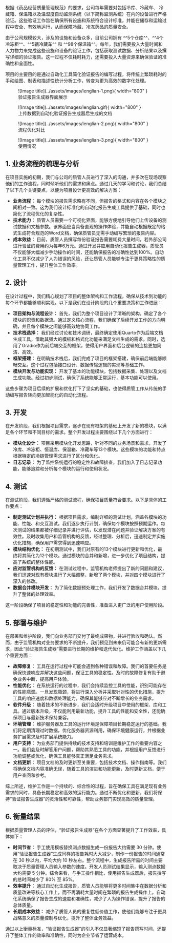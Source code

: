 根据《药品经营质量管理规范》的要求，公司每年需要对包括冷库、冷藏车、 冷藏箱、保温箱以及温湿度自动监测系统（以下简称监测系统）在内的设备进行严格验证。这些验证工作旨在确保所有设施和系统符合设计标准，并能在储存和运输过程中安全、有效地运行，从而保障冷藏、冷冻药品的质量安全。

由于公司规模较大，涉及的设施和设备众多，目前公司拥有 ^^5个仓库^^、^^4个冷冻柜^^、^^5辆冷藏车^^ 和 ^^98个保温箱^^。每年，我们需要投入大量时间和人力物力来完成这些设施和设备的验证工作，包括获取测试数据、分析结果以及撰写详细的验证报告。这一过程不仅耗时耗力，还需要投入大量资源来确保验证的准确性和全面性。

项目的主要目的是通过自动化工具简化验证报告的编写过程，将传统上繁琐耗时的手动绘图、制表和描述性统计分析工作，转变为更为高效的数字化处理。

<figure markdown="span">
  ![Image title](../assets/images/lenglian-1.png){ width="800" }
  <figcaption>验证报告生成器界面展示</figcaption>
</figure>

<figure markdown="span">
  ![Image title](../assets/images/lenglian.gif){ width="800" }
  <figcaption>上传数据到自动化验证报告生成器后生成的文档</figcaption>
</figure>

<figure markdown="span">
  ![Image title](../assets/images/lenglian-2.png){ width="800" }
  <figcaption>流程优化对比</figcaption>
</figure>

<figure markdown="span">
  ![Image title](../assets/images/lenglian-3.png){ width="800" }
  <figcaption>使用情况</figcaption>
</figure>

## 1. 业务流程的梳理与分析

在项目实施的初期，我们与公司的质管人员进行了深入的沟通，并多次在现场观察他们的工作流程，同时倾听他们的需求和痛点。通过几天的学习和讨论，我们总结了以下几个关键要点，以便为项目设计更高效的解决方案：

- **业务流程：** 每个模块的报告需求略有不同，但报告的格式和内容在各个模块之间相对一致。这为我们设计标准化的自动化报告生成工具提供了基础，同时也简化了流程优化的复杂性。
- **技术能力：** 质管人员需要一个可视化界面，能够方便地引导他们上传设备的测试数据和文档参数。该界面应当具备直观的操作体验，并能自动根据既定的格式生成符合规范的Word文档，确保质管员无需手动编写繁琐的报告内容。
- **成本效益：** 目前，质管人员撰写每份验证报告需要耗费大量时间，若外部公司进行验证的费用约为每年6万元。通过开发并应用自动化报告生成器，质管员不仅能够大幅减少手动操作的时间，还能确保报告的准确性达到100%。自动化工具不仅减少了人为错误的风险，还让质管人员能够专注于更具策略性的质量管理工作，提升整体工作效率。

## 2. 设计

在设计过程中，我们精心规划了项目的整体架构和工作流程，确保从技术到功能的每个环节都能够顺利实现。以下是我们在设计阶段的几个重要决策和工作进展：

- **项目架构与流程设计：** 首先，我们为整个项目设计了清晰的架构，确定了各个模块的职责和数据流。通过定义核心流程，我们确保了后续开发工作的方向明确，并且每个模块之间能够高效地协同工作。
- **技术栈选择：** 我们经过讨论和技术调研，最终确定使用Quarto作为后端文档生成工具，借助其强大的模板和格式化功能来满足文档生成的需求。同时，选用了Gradio作为前后端交互的框架，使得用户界面和后台逻辑的连接更加简洁、高效。
- **框架搭建：** 在明确技术栈后，我们完成了项目的框架搭建，确保前后端能够顺畅交互。这个过程包括接口设计、数据传输逻辑的实现等基础工作。
- **模块开发与功能实现：** 开发了基本的功能模块，包括数据采集、处理以及文档生成功能。经过初步测试，确保了系统能够正常运行，基本功能可以使用。

这些步骤为项目后续的扩展和优化打下了坚实的基础，也使得质管工作从传统的手动编写报告转向更加智能化的自动化流程。

## 3. 开发

在开发阶段，我们根据项目需求，逐步在现有框架的基础上开发了新的模块，以满足各个环节和不同目标的需求。整个开发过程主要围绕以下几个方面进行：

- **模块化设计：** 项目采用模块化开发思路，针对不同的业务场景和需求，开发了冷库、冷冻柜、恒温库、保温箱、冷藏车等13个模块。这些模块的功能和特点根据特定的冷链管理需求进行了区分和优化。
- **日志记录：** 为了监控系统运行的稳定性和故障排查，我们加入了日志记录功能，能够追踪和分析每个模块的运行和使用状况。

## 4. 测试

在测试阶段，我们遵循严格的测试流程，确保项目质量符合要求。以下是具体的工作要点：

- **制定测试计划并执行：** 根据项目需求，编制详细的测试计划，涵盖各模块的功能、性能、和交互测试。我们逐步执行计划，确保每个模块按照预期运作。每次测试的结果都被仔细记录并进行评估，以发现潜在问题并验证解决方案的有效性。及时收集用户和监管机构的反馈，经过整理、分析后，迅速制定并实施优化措施，确保用户需求得到迅速响应。
- **模块结构优化：** 在初期测试中，我们对原有的13个模块进行更新和优化，最终将其简化为12个模块。通过模块的合并和新增，进一步优化了项目结构，提高了系统的整体性能。
- **应对监管机构的反馈：** 在测试过程中，监管机构老师提出了新的问题和建议，我们迅速对现有模块进行了大幅调整，新增了两个模块，并对四个模块进行了深入的修改。
- **数据合并模块开发：** 为了简化数据预处理工作，我们开发了数据合并模块，提升了整体的处理效率。

这一阶段确保了项目的稳定性和功能的完善性，准备进入更广泛的用户使用阶段。

## 5. 部署与维护

在部署和维护阶段，我们向业务部门交付了最终成果物，并进行验收和确认。然而，由于监管机构对业务要求的不断提升，我们预见到未来仍可能会有新的更新需求，因此“验证报告生成器”需要进行长期的维护和迭代优化。维护工作涵盖以下几个重要方面：

- **故障修复：** 工具在运行过程中可能会遇到各种错误和故障。我们的首要任务是确保快速响应并解决这些问题，保证工具的稳定性。及时的故障修复有助于避免业务中断，提高用户体验。
- **性能优化：** 在系统运行的过程中，我们会持续监控工具的性能，识别可能存在的性能瓶颈。一旦发现瓶颈，将进行深入分析并采取针对性的优化措施，提升工具的响应速度和数据处理能力，确保其能够应对不断增长的业务需求。
- **软件升级：** 随着技术的不断进步，我们会适时升级项目中使用的框架、库和工具。通过版本升级，不仅能利用最新功能，提升工具的性能和安全性，还能确保项目与最新技术保持兼容。
- **环境管理：** 维护服务器及工具的运行环境是保障项目长期稳定运行的基础。我们将定期清理过时数据，优化服务器资源利用，确保环境健康运行，并根据业务扩展需求及时扩展系统能力。
- **用户支持：** 为业务部门提供持续的技术支持和培训是维护工作的重要内容之一。我们会及时解答用户问题，帮助其熟悉工具的功能，并根据用户反馈进行功能调整或优化，确保工具能够真正满足业务需求。
- **文档更新：** 项目文档的及时更新至关重要，包括技术文档、操作指南等。我们将确保文档内容准确无误，随着工具的演进和功能更新，及时更新文档，便于用户查阅和参考。

综上所述，维护工作是一个持续的、综合性的过程，旨在确保工具在满足现有业务需求的同时，具备长期稳定和高效的运行能力。通过不断优化和更新，我们将保持“验证报告生成器”的灵活性和可靠性，帮助业务部门实现高效的质量管理。

## 6. 衡量结果

根据质量管理人员的评估，“验证报告生成器”在各个方面显著提升了工作效率，具体如下：

- **时间节省：** 手工使用模板替换测点数据生成一份报告大约需要 30 分钟。使用“验证报告生成器”生成同样的报告耗时大大减少，制作一份报告的时间通常在 30 秒以内，平均大约 10 秒左右。整个流程中，生成报告所需的时间主要取决于质量管理人员输入参数的速度。开发人员测试结果显示，输入测点数据大约需要 5 分钟。综合来看，与手工操作相比，使用报告生成器后，报告撰写的总时间减少了 80% 至 85%。
- **效率提升：** 通过自动化生成报告，质管人员能够将更多时间集中在数据分析和质量改进等核心工作上，而不再消耗大量时间在繁琐的报告生成操作上。自动化系统确保了报告生成的速度和准确性，减少了人为操作错误，提升了报告的总体质量。
- **长期成本效益：** 减少了质管人员的重复性低价值工作，使他们能够专注于更具战略意义的质量控制与优化，提升了整体业务效益。

通过以上衡量标准，“验证报告生成器”的引入不仅显著缩短了报告撰写时间，还提升了整体工作的效率和准确性，同时为企业节省了运营成本。
